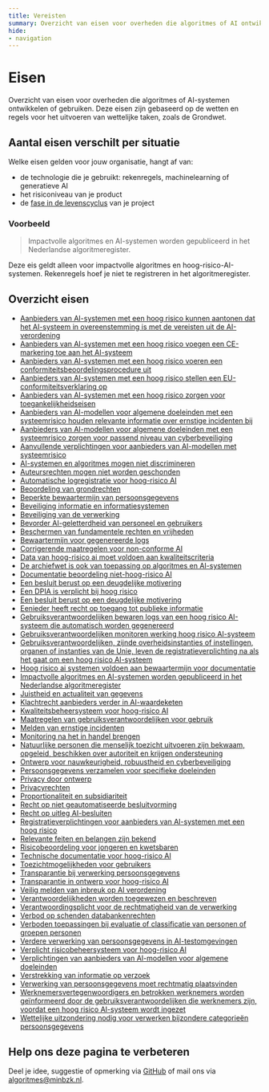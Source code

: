 ```yaml
---
title: Vereisten
summary: Overzicht van eisen voor overheden die algoritmes of AI ontwikkelen of gebruiken.
hide:
- navigation
---
```

# Eisen
Overzicht van eisen voor overheden die algoritmes of AI-systemen ontwikkelen of gebruiken. Deze eisen zijn gebaseerd op de wetten en regels voor het uitvoeren van wettelijke taken, zoals de Grondwet.

## Aantal eisen verschilt per situatie
Welke eisen gelden voor jouw organisatie, hangt af van:
- de technologie die je gebruikt: rekenregels, machinelearning of generatieve AI
- het risiconiveau van je product
- de [fase in de levenscyclus](https://minbzk.github.io/Algoritmekader/levenscyclus/) van je project

### Voorbeeld
> Impactvolle algoritmes en AI-systemen worden gepubliceerd in het Nederlandse algoritmeregister.

Deze eis geldt alleen voor impactvolle algoritmes en hoog-risico-AI-systemen. Rekenregels hoef je niet te registreren in het algoritmeregister.

## Overzicht eisen
- [Aanbieders van AI-systemen met een hoog risico kunnen aantonen dat het AI-systeem in overeenstemming is met de vereisten uit de AI-verordening](https://minbzk.github.io/Algoritmekader/vereisten/aantoonbaarheid_vereisten_hoog_risico/)
- [Aanbieders van AI-systemen met een hoog risico voegen een CE-markering toe aan het AI-systeem](https://minbzk.github.io/Algoritmekader/vereisten/CE_markering_hoog_risico/index.html)
- [Aanbieders van AI-systemen met een hoog risico voeren een conformiteitsbeoordelingsprocedure uit](https://minbzk.github.io/Algoritmekader/vereisten/conformiteitsbeoordelingsprocedure_hoog_risico/index.html)
- [Aanbieders van AI-systemen met een hoog risico stellen een EU-conformiteitsverklaring op](https://minbzk.github.io/Algoritmekader/vereisten/EU_conformiteitsverklaring_hoog_risico/index.html)
- [Aanbieders van AI-systemen met een hoog risico zorgen voor toegankelijkheidseisen](https://minbzk.github.io/Algoritmekader/vereisten/toegankelijkheidseisen_hoog_risico/index.html)
- [Aanbieders van AI-modellen voor algemene doeleinden met een systeemrisico houden relevante informatie over ernstige incidenten bij](https://minbzk.github.io/Algoritmekader/vereisten/ai_modellen_algemene_doeleinden_syteemrisico_informatie_ernstige_incidenten/index.html)
- [Aanbieders van AI-modellen voor algemene doeleinden met een systeemrisico zorgen voor passend niveau van cyberbeveiliging](https://minbzk.github.io/Algoritmekader/vereisten/ai_modellen_algemene_doeleinden_syteemrisico_cyberbeveiliging/index.html)
- [Aanvullende verplichtingen voor aanbieders van AI-modellen met systeemrisico](https://minbzk.github.io/Algoritmekader/vereisten/verplichtingen_van_aanbieders_van_ai_modellen_voor_algemene_doeleinden_met_systeemrisico/index.html)
- [AI-systemen en algoritmes mogen niet discrimineren](https://minbzk.github.io/Algoritmekader/vereisten/non_discriminatie/index.html)
- [Auteursrechten mogen niet worden geschonden](https://minbzk.github.io/Algoritmekader/vereisten/auteursrechten/index.html)
- [Automatische logregistratie voor hoog-risico AI](https://minbzk.github.io/Algoritmekader/vereisten/automatische_logregistratie/index.html)
- [Beoordeling van grondrechten](https://minbzk.github.io/Algoritmekader/vereisten/beoordelen_gevolgen_voor_grondrechten/index.html)
- [Beperkte bewaartermijn van persoonsgegevens](https://minbzk.github.io/Algoritmekader/vereisten/beperkte_bewaartermijn_van_persoonsgegevens/index.html)
- [Beveiliging informatie en informatiesystemen](https://minbzk.github.io/Algoritmekader/vereisten/beveiliging_informatie_en_informatiesystemen/index.html)
- [Beveiliging van de verwerking](https://minbzk.github.io/Algoritmekader/vereisten/beveiliging_van_verwerking/index.html)
- [Bevorder AI-geletterdheid van personeel en gebruikers](https://minbzk.github.io/Algoritmekader/vereisten/bevorder_ai_geletterdheid_personeel/index.html)
- [Beschermen van fundamentele rechten en vrijheden](https://minbzk.github.io/Algoritmekader/vereisten/fundamentele_rechten/index.html)
- [Bewaartermijn voor gegenereerde logs](https://minbzk.github.io/Algoritmekader/vereisten/bewaartermijn_voor_gegenereerde_logs/index.html)
- [Corrigerende maatregelen voor non-conforme AI](https://minbzk.github.io/Algoritmekader/vereisten/corrigerende_maatregelen_voor_non_conforme_ai/index.html)
- [Data van hoog-risico ai moet voldoen aan kwaliteitscriteria](https://minbzk.github.io/Algoritmekader/vereisten/kwaliteitscriteria_voor_data/index.html)
- [De archiefwet is ook van toepassing op algoritmes en AI-systemen](https://minbzk.github.io/Algoritmekader/vereisten/archiefwet/index.html)
- [Documentatie beoordeling niet-hoog-risico AI](https://minbzk.github.io/Algoritmekader/vereisten/documentatie_beoordeling_niet_hoog_risico_ai/index.html)
- [Een besluit berust op een deugdelijke motivering](https://minbzk.github.io/Algoritmekader/vereisten/motiveringsbeginsel/index.html)
- [Een DPIA is verplicht bij hoog risico](https://minbzk.github.io/Algoritmekader/vereisten/dpia_verplicht_bij_hoog_risico/index.html)
- [Een besluit berust op een deugdelijke motivering](https://minbzk.github.io/Algoritmekader/vereisten/motiveringsbeginsel/index.html)
- [Eenieder heeft recht op toegang tot publieke informatie](https://minbzk.github.io/Algoritmekader/vereisten/recht_op_toegang_tot_publieke_informatie/index.html)
- [Gebruiksverantwoordelijken bewaren logs van een hoog risico AI-systeem die automatisch worden gegenereerd](https://minbzk.github.io/Algoritmekader/vereisten/gebruiksverantwoordelijken_bewaren_automatisch_gegenereerde_logs/index.html)
- [Gebruiksverantwoordelijken monitoren werking hoog risico AI-systeem](https://minbzk.github.io/Algoritmekader/vereisten/gebruiksverantwoordelijken_monitoren_werking_hoog_risico_AI-systeem/index.html)
- [Gebruiksverantwoordelijken, zijnde overheidsinstanties of instellingen, organen of instanties van de Unie, leven de registratieverplichting na als het gaat om een hoog risico AI-systeem](https://minbzk.github.io/Algoritmekader/vereisten/gebruiksverantwoordelijken_leven_registratieverplichting_na/index.html)
- [Hoog risico ai systemen voldoen aan bewaartermijn voor documentatie](https://minbzk.github.io/Algoritmekader/vereisten/bewaartermijn_voor_documentatie/index.html)
- [Impactvolle algoritmes en AI-systemen worden gepubliceerd in het Nederlandse algoritmeregister](https://minbzk.github.io/Algoritmekader/vereisten/algoritmeregister/index.html)
- [Juistheid en actualiteit van gegevens](https://minbzk.github.io/Algoritmekader/vereisten/juistheid_en_actualiteit_van_persoonsgegevens/index.html)
- [Klachtrecht aanbieders verder in AI-waardeketen](https://minbzk.github.io/Algoritmekader/vereisten/recht_klacht_indienen_bij_ai_bureau/index.html)
- [Kwaliteitsbeheersysteem voor hoog-risico AI](https://minbzk.github.io/Algoritmekader/vereisten/kwaliteitsbeheersysteem_voor_hoog_risico_ai/index.html)
- [Maatregelen van gebruiksverantwoordelijken voor gebruik](https://minbzk.github.io/Algoritmekader/vereisten/maatregelen_van_gebruiksverantwoordelijken_voor_gebruik/index.html)
- [Melden van ernstige incidenten](https://minbzk.github.io/Algoritmekader/vereisten/melding_ernstige_incidenten/index.html)
- [Monitoring na het in handel brengen](https://minbzk.github.io/Algoritmekader/vereisten/monitoring_na_het_in_de_handel_brengen/index.html)
- [Natuurlijke personen die menselijk toezicht uitvoeren zijn bekwaam, opgeleid, beschikken over autoriteit en krijgen ondersteuning](https://minbzk.github.io/Algoritmekader/vereisten/gebruiksverantwoordelijken_menselijk_toezicht_natuurlijke_personen/index.html)
- [Ontwerp voor nauwkeurigheid, robuustheid en cyberbeveiliging](https://minbzk.github.io/Algoritmekader/vereisten/ontwerp_voor_nauwkeurigheid_robuustheid_en_cyberbeveiliging/index.html)
- [Persoonsgegevens verzamelen voor specifieke doeleinden](https://minbzk.github.io/Algoritmekader/vereisten/minimale_verwerking_van_persoonsgegevens/index.html)
- [Privacy door ontwerp](https://minbzk.github.io/Algoritmekader/vereisten/privacy_bij_ontwerp_bij_verwerking_van_persoonsgegevens/index.html)
- [Privacyrechten](https://minbzk.github.io/Algoritmekader/vereisten/inroepen_privacyrecht_bij_verwerking_persoonsgegevens/index.html)
- [Proportionaliteit en subsidiariteit](https://minbzk.github.io/Algoritmekader/vereisten/beginsel_van_proportionaliteit_en_subsidiariteit/index.html)
- [Recht op niet geautomatiseerde besluitvorming](https://minbzk.github.io/Algoritmekader/vereisten/recht_op_niet_geautomatiseerd_besluitvorming/index.html)
- [Recht op uitleg AI-besluiten](https://minbzk.github.io/Algoritmekader/vereisten/Recht_of_uitleg_AI-besluiten/index.html)
- [Registratieverplichtingen voor aanbieders van AI-systemen met een hoog risico](https://minbzk.github.io/Algoritmekader/vereisten/registratieverplichtingen_hoog_risico/index.html)
- [Relevante feiten en belangen zijn bekend](https://minbzk.github.io/Algoritmekader/vereisten/zorgvuldigheidsbeginsel/index.html)
- [Risicobeoordeling voor jongeren en kwetsbaren](https://minbzk.github.io/Algoritmekader/vereisten/risicobeoordeling_voor_jongeren_en_kwetsbaren/index.html)
- [Technische documentatie voor hoog-risico AI](https://minbzk.github.io/Algoritmekader/vereisten/technische_documentatie_voor_hoog_risico_ai/index.html)
- [Toezichtmogelijkheden voor gebruikers](https://minbzk.github.io/Algoritmekader/vereisten/toezichtmogelijkheden_voor_gebruikers/index.html)
- [Transparantie bij verwerking persoonsgegevens](https://minbzk.github.io/Algoritmekader/vereisten/transparantie_bij_verwerken_persoonsgegevens/index.html)
- [Transparantie in ontwerp voor hoog-risico AI](https://minbzk.github.io/Algoritmekader/vereisten/transparantie/index.html)
- [Veilig melden van inbreuk op AI verordening](https://minbzk.github.io/Algoritmekader/vereisten/recht_op_uitleg_ai_besluiten/index.html)
- [Verantwoordelijkheden worden toegewezen en beschreven](https://minbzk.github.io/Algoritmekader/vereisten/beschrijven_en_toewijzen_van_verantwoordelijkheden_bij_verwerking_persoonsgegevens/index.html)
- [Verantwoordingsplicht voor de rechtmatigheid van de verwerking](https://minbzk.github.io/Algoritmekader/vereisten/verantwoordingsplicht_rechtmatigheid/index.html)
- [Verbod op schenden databankenrechten](https://minbzk.github.io/Algoritmekader/vereisten/databankenwet/index.html)
- [Verboden toepassingen bij evaluatie of classificatie van personen of groepen personen](https://minbzk.github.io/Algoritmekader/vereisten/verboden_toepassingen_evaluatie_of_classificatie_natuurlijke_personen_of_groepen_personen/index.html)
- [Verdere verwerking van persoonsgegevens in AI-testomgevingen](https://minbzk.github.io/Algoritmekader/vereisten/verdere_verwerking_van_persoonsgegevens_in_ai_testomgevingen/index.html)
- [Verplicht risicobeheersysteem voor hoog-risico AI](https://minbzk.github.io/Algoritmekader/vereisten/verplicht_risicobeheersysteem_voor_hoog_risico_ai/index.html)
- [Verplichtingen van aanbieders van AI-modellen voor algemene doeleinden](https://minbzk.github.io/Algoritmekader/vereisten/Verplichtingen_van_aanbieders_van_ai_modellen_voor_algemene_doeleinden_/index.html)
- [Verstrekking van informatie op verzoek](https://minbzk.github.io/Algoritmekader/vereisten/verstrekking_van_informatie_op_verzoek/index.html)
- [Verwerking van persoonsgegevens moet rechtmatig plaatsvinden](https://minbzk.github.io/Algoritmekader/vereisten/persoonsgegevens_worden_rechtmatig_verwerkt/index.html)
- [Werknemersvertegenwoordigers en betrokken werknemers worden geïnformeerd door de gebruiksverantwoordelijken die werknemers zijn, voordat een hoog risico AI-systeem wordt ingezet](https://minbzk.github.io/Algoritmekader/vereisten/werknemersvertegenwoordigers_en_betrokken_werknemers_worden_ge%C3%AFnformeerd_inzet_hoog_risico_AI/index.html)
- [Wettelijke uitzondering nodig voor verwerken bijzondere categorieën persoonsgegevens](https://minbzk.github.io/Algoritmekader/vereisten/wettelijke_verwerking_van_gevoelige_gegevens/index.html)

## Help ons deze pagina te verbeteren
Deel je idee, suggestie of opmerking via [GitHub](https://github.com/MinBZK/Algoritmekader/edit/main/docs/vereisten/index.md) of mail ons via [algoritmes@minbzk.nl](mailto:algoritmes@minbzk.nl).
